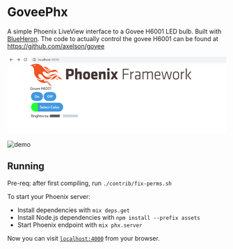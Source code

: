 # GoveePhx

A simple Phoenix LiveView interface to a Govee H6001 LED bulb. Built with
[BlueHeron](https://github.com/smartrent/blue_heron/). The code to actually
control the govee H6001 can be found at https://github.com/axelson/govee

![screenshot](screenshot.png)

![demo](demo.gif)

## Running

Pre-req: after first compiling, run `./contrib/fix-perms.sh`

To start your Phoenix server:

  * Install dependencies with `mix deps.get`
  * Install Node.js dependencies with `npm install --prefix assets`
  * Start Phoenix endpoint with `mix phx.server`

Now you can visit [`localhost:4000`](http://localhost:4000) from your browser.
